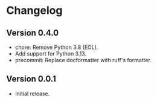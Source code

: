 # Changelog

## Version 0.4.0

- chore: Remove Python 3.8 (EOL).
- Add support for Python 3.13.
- precommit: Replace docformatter with ruff's formatter.

## Version 0.0.1

- Initial release.
